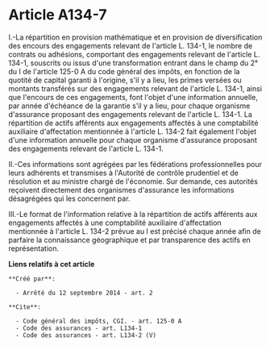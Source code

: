 # Article A134-7

I.-La répartition en provision mathématique et en provision de diversification des encours des engagements relevant de
l'article L. 134-1, le nombre de contrats ou adhésions, comportant des engagements relevant de l'article L. 134-1, souscrits
ou issus d'une transformation entrant dans le champ du 2° du I de l'article 125-0 A du code général des impôts, en fonction
de la quotité de capital garanti à l'origine, s'il y a lieu, les primes versées ou montants transférés sur des engagements
relevant de l'article L. 134-1, ainsi que l'encours de ces engagements, font l'objet d'une information annuelle, par année
d'échéance de la garantie s'il y a lieu, pour chaque organisme d'assurance proposant des engagements relevant de l'article L.
134-1. La répartition de actifs afférents aux engagements affectés à une comptabilité auxiliaire d'affectation mentionnée à
l'article L. 134-2 fait également l'objet d'une information annuelle pour chaque organisme d'assurance proposant des
engagements relevant de l'article L. 134-1. 

II.-Ces informations sont agrégées par les fédérations professionnelles pour leurs adhérents et transmises à l'Autorité de
contrôle prudentiel et de résolution et au ministre chargé de l'économie. Sur demande, ces autorités reçoivent directement
des organismes d'assurance les informations désagrégées qui les concernent par. 

III.-Le format de l'information relative à la répartition de actifs afférents aux engagements affectés à une comptabilité
auxiliaire d'affectation mentionnée à l'article L. 134-2 prévue au I est précisé chaque année afin de parfaire la
connaissance géographique et par transparence des actifs en représentation.

**Liens relatifs à cet article**

	**Créé par**:

	  - Arrêté du 12 septembre 2014 - art. 2

	**Cite**:

	  - Code général des impôts, CGI. - art. 125-0 A
	  - Code des assurances - art. L134-1
	  - Code des assurances - art. L134-2 (V)
